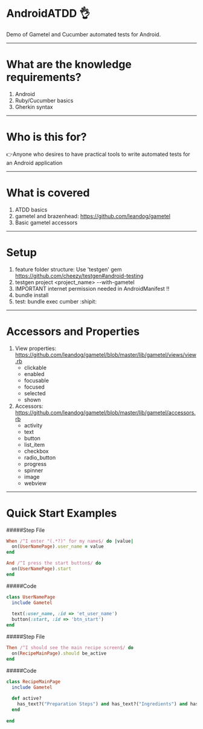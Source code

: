 AndroidATDD :ok_hand:
==================

Demo of Gametel and Cucumber automated tests for Android.

-----------------
What are the knowledge requirements?
==================
1. Android
2. Ruby/Cucumber basics
3. Gherkin syntax

-----------------
Who is this for?
==================
:point_right:Anyone who desires to have practical tools to write automated tests for an Android application

-----------------
What is covered
==================
1. ATDD basics
2. gametel and brazenhead: https://github.com/leandog/gametel
3. Basic gametel accessors  

-----------------
Setup
==================
1. feature folder structure: Use 'testgen' gem https://github.com/cheezy/testgen#android-testing
2. testgen project <project_name> --with-gametel
3. IMPORTANT internet permission needed in AndroidManifest :bangbang:
4. bundle install
5. test: bundle exec cumber :shipit:

-----------------
Accessors and Properties
==================
1. View properties: https://github.com/leandog/gametel/blob/master/lib/gametel/views/view.rb
	* clickable
	* enabled
	* focusable
	* focused
	* selected
	* shown
2. Accessors: https://github.com/leandog/gametel/blob/master/lib/gametel/accessors.rb
	* activity
	* text
	* button
	* list_item
	* checkbox
	* radio_button
	* progress
	* spinner
	* image
	* webview
	
-----------------
Quick Start Examples
==================

#####Step File
```ruby
When /^I enter "(.*?)" for my name$/ do |value|
  on(UserNamePage).user_name = value
end

And /^I press the start button$/ do
  on(UserNamePage).start
end
```
#####Code
```ruby
class UserNamePage
  include Gametel
  
  text(:user_name, :id => 'et_user_name')
  button(:start, :id => 'btn_start')
end
```
#####Step File
```ruby
Then /^I should see the main recipe screen$/ do
  on(RecipeMainPage).should be_active
end
```
#####Code
```ruby
class RecipeMainPage
  include Gametel
   
  def active?
    has_text?("Preparation Steps") and has_text?("Ingredients") and has_text?("Cooking and Serving")
  end
 
end
```
